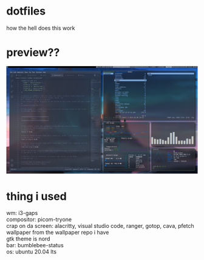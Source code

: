 # dotfiles
how the hell does this work

# preview??
**![ooga](https://raw.githubusercontent.com/rethinkingrn/dotfiles/main/previews/preview1.png)**

# thing i used

wm: i3-gaps\
compositor: picom-tryone\
crap on da screen: alacritty,  visual studio code, ranger, gotop, cava, pfetch\
wallpaper from the wallpaper repo i have \
gtk theme is nord \
bar: bumblebee-status\
os: ubuntu 20.04 lts
